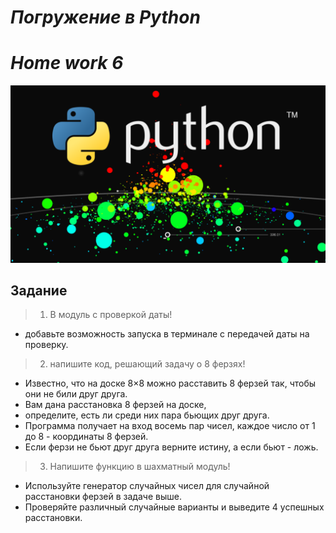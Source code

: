 # <i>Погружение в Python
# Home work 6</i>
![Python.png](Python.png)
## Задание

>1. В модуль с проверкой даты!
- добавьте возможность запуска в терминале с передачей даты на проверку.
>2. напишите код, решающий задачу о 8 ферзях! 
- Известно, что на доске 8×8 можно расставить 8 ферзей так, чтобы они не били друг друга. 
- Вам дана расстановка 8 ферзей на доске, 
- определите, есть ли среди них пара бьющих друг друга. 
- Программа получает на вход восемь пар чисел, каждое число от 1 до 8 - координаты 8 ферзей. 
- Если ферзи не бьют друг друга верните истину, а если бьют - ложь.
>3. Напишите функцию в шахматный модуль! 
- Используйте генератор случайных чисел для случайной расстановки ферзей в задаче выше. 
- Проверяйте различный случайные  варианты и выведите 4 успешных расстановки.
